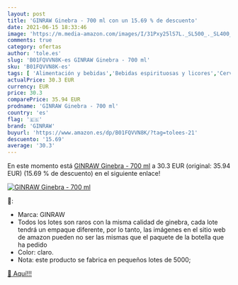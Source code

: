 ```yaml
---
layout: post
title: 'GINRAW Ginebra - 700 ml con un 15.69 % de descuento'
date: 2021-06-15 18:33:46
image: 'https://m.media-amazon.com/images/I/31Pxy25lS7L._SL500_._SL400_.jpg'
comments: true
category: ofertas
author: 'tole.es'
slug: 'B01FQVVN8K-es GINRAW Ginebra - 700 ml'
sku: 'B01FQVVN8K-es'
tags: [ 'Alimentación y bebidas','Bebidas espirituosas y licores','Cervezas, vinos y licores','Ginebras','ginebra','ginraw', ]
actualPrice: 30.3 EUR
currency: EUR
price: 30.3
comparePrice: 35.94 EUR
prodname: 'GINRAW Ginebra - 700 ml'
country: 'es'
flag: '🇪🇸'
brand: 'GINRAW'
buyurl: 'https://www.amazon.es/dp/B01FQVVN8K/?tag=tolees-21'
descuento: '15.69'
average: '30.3'
---
```


En este momento está [GINRAW Ginebra - 700 ml](https://www.amazon.es/dp/B01FQVVN8K/?tag=tolees-21) a 30.3 EUR (original: 35.94 EUR) (15.69 %  de descuento) en el siguiente enlace!

[![GINRAW Ginebra - 700 ml](https://m.media-amazon.com/images/I/31Pxy25lS7L._SL500_._SL400_.jpg)](https://www.amazon.es/dp/B01FQVVN8K/?tag=tolees-21)

🔎:

- Marca: GINRAW
- Todos los lotes son raros con la misma calidad de ginebra, cada lote tendrá un empaque diferente, por lo tanto, las imágenes en el sitio web de amazon pueden no ser las mismas que el paquete de la botella que ha pedido
- Color: claro.
- Nota: este producto se fabrica en pequeños lotes de 5000;

[🛒 Aquí!!!](https://www.amazon.es/dp/B01FQVVN8K/?tag=tolees-21)
